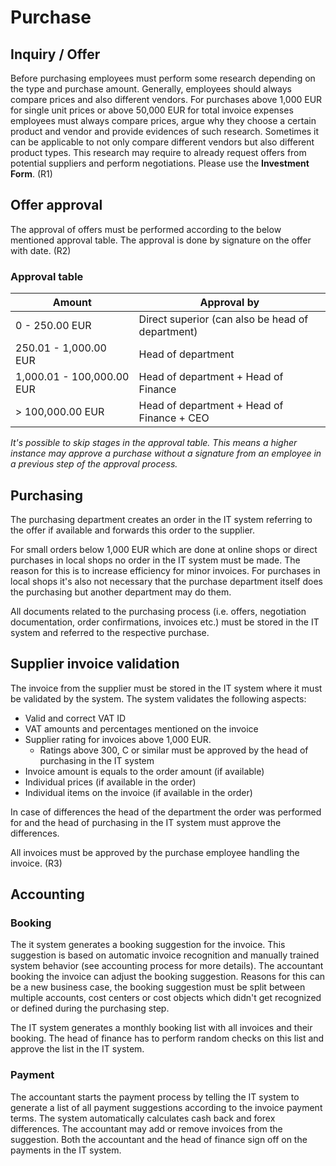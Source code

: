 # Purchase

## Inquiry / Offer

Before purchasing employees must perform some research depending on the type and purchase amount. Generally, employees should always compare prices and also different vendors. For purchases above 1,000 EUR for single unit prices or above 50,000 EUR for total invoice expenses employees must always compare prices, argue why they choose a certain product and vendor and provide evidences of such research. Sometimes it can be applicable to not only compare different vendors but also different product types. This research may require to already request offers from potential suppliers and perform negotiations. Please use the **Investment Form**. (R1)

## Offer approval

The approval of offers must be performed according to the below mentioned approval table. The approval is done by signature on the offer with date. (R2)

### Approval table

| Amount                    | Approval by                                      |
| ------------------------- | ------------------------------------------------ |
| 0 - 250.00 EUR            | Direct superior (can also be head of department) |
| 250.01 - 1,000.00 EUR     | Head of department                               |
| 1,000.01 - 100,000.00 EUR | Head of department + Head of Finance             |
| > 100,000.00 EUR          | Head of department + Head of Finance + CEO       |

*It's possible to skip stages in the approval table. This means a higher instance may approve a purchase without a signature from an employee in a previous step of the approval process.*

## Purchasing

The purchasing department creates an order in the IT system referring to the offer if available and forwards this order to the supplier. 

For small orders below 1,000 EUR which are done at online shops or direct purchases in local shops no order in the IT system must be made. The reason for this is to increase efficiency for minor invoices. For purchases in local shops it's also not necessary that the purchase department itself does the purchasing but another department may do them.

All documents related to the purchasing process (i.e. offers, negotiation documentation, order confirmations, invoices etc.) must be stored in the IT system and referred to the respective purchase.

## Supplier invoice validation

The invoice from the supplier must be stored in the IT system where it must be validated by the system. The system validates the following aspects:

* Valid and correct VAT ID
* VAT amounts and percentages mentioned on the invoice
* Supplier rating for invoices above 1,000 EUR.
  * Ratings above 300, C or similar must be approved by the head of purchasing in the IT system
* Invoice amount is equals to the order amount (if available)
* Individual prices (if available in the order)
* Individual items on the invoice (if available in the order)

In case of differences the head of the department the order was performed for and the head of purchasing in the IT system must approve the differences.

All invoices must be approved by the purchase employee handling the invoice. (R3)

## Accounting

### Booking

The it system generates a booking suggestion for the invoice. This suggestion is based on automatic invoice recognition and manually trained system behavior (see accounting process for more details). The accountant booking the invoice can adjust the booking suggestion. Reasons for this can be a new business case, the booking suggestion must be split between multiple accounts, cost centers or cost objects which didn't get recognized or defined during the purchasing step.

The IT system generates a monthly booking list with all invoices and their booking. The head of finance has to perform random checks on this list and approve the list in the IT system.

### Payment

The accountant starts the payment process by telling the IT system to generate a list of all payment suggestions according to the invoice payment terms. The system automatically calculates cash back and forex differences. The accountant may add or remove invoices from the suggestion. Both the accountant and the head of finance sign off on the payments in the IT system.
